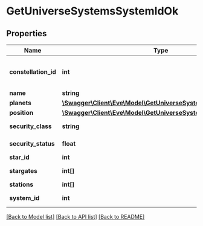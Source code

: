 # GetUniverseSystemsSystemIdOk

## Properties
Name | Type | Description | Notes
------------ | ------------- | ------------- | -------------
**constellation_id** | **int** | The constellation this solar system is in | 
**name** | **string** | name string | 
**planets** | [**\Swagger\Client\Eve\Model\GetUniverseSystemsSystemIdPlanet[]**](GetUniverseSystemsSystemIdPlanet.md) | planets array | [optional] 
**position** | [**\Swagger\Client\Eve\Model\GetUniverseSystemsSystemIdPosition**](GetUniverseSystemsSystemIdPosition.md) |  | 
**security_class** | **string** | security_class string | [optional] 
**security_status** | **float** | security_status number | 
**star_id** | **int** | star_id integer | [optional] 
**stargates** | **int[]** | stargates array | [optional] 
**stations** | **int[]** | stations array | [optional] 
**system_id** | **int** | system_id integer | 

[[Back to Model list]](../README.md#documentation-for-models) [[Back to API list]](../README.md#documentation-for-api-endpoints) [[Back to README]](../README.md)



